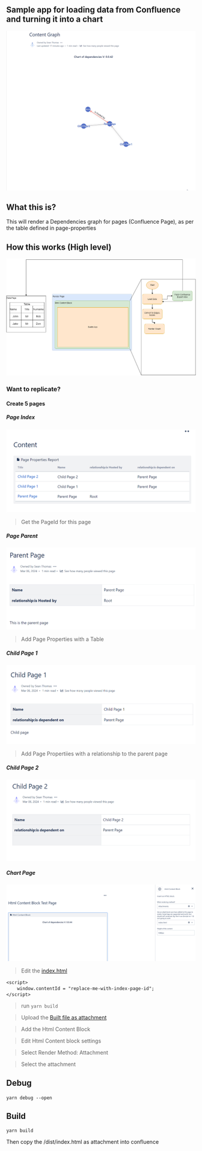 ## Sample app for loading data from Confluence and turning it into a chart

![alt text](docs/ChartRenderExample.gif)

## What this is?

This will render a Dependencies graph for pages (Confluence Page), as per the table defined in page-properties 

## How this works (High level)

![alt text](docs/HowDataIsFetchedFromConfluence.drawio.png)

### Want to replicate?

#### Create 5 pages

##### Page Index

![alt text](docs/IndexPage.png)

> Get the PageId for this page

##### Page Parent

![alt text](docs/ParentPage.png)

> Add Page Properties with a Table

##### Child Page 1

![alt text](docs/ChildPage1.png)

> Add Page Propertiies with a relationship to the parent page

##### Child Page 2

![alt text](docs/ChildPage2.png)

##### Chart Page

![alt text](docs/ChartPage.png)

> Edit the [index.html](index.html) 
```
<script>
    window.contentId = "replace-me-with-index-page-id";
</script>
```

> run `yarn build`

> Upload the [Built file as attachment](dist/index.html)

> Add the Html Content Block

> Edit Html Content block settings

> Select Render Method: Attachment

> Select the attachment


## Debug

```
yarn debug --open
```

## Build

```
yarn build
```

Then copy the /dist/index.html as attachment into confluence
